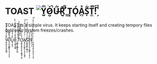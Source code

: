 # TOAST ![Y̮̱̟̜̳͉̼ͫ̂́̓̀͒Ȯ̷̤̜͚͍̼̞̩͆͆̚Ű̶ͭͣͣR̛̮̘̩͊̅͛ ̳̗̗̘͍̏͌ͥ̄̀ͪͥ́Ț̜͈͕͓̹Ó̜̹̮̥̺A̪̘̪͖͕̩̬ͯ͛ͩ̚Ș̠̤̲̮͎̯͂̒͌̂̐̔͟T̼̰̥̣͒́͆̒̚͠!̅͆̏ͩ̂̓ ̤̫̝̦̞͌͒](https://github.com/jtrent238/TOAST/workflows/Y%CD%AB%CC%82%CC%81%CD%83%CC%80%CD%92%CC%AE%CC%B1%CC%9F%CC%9C%CC%B3%CD%89%CC%BCO%CC%87%CD%86%CD%86%CC%9A%CC%B7%CC%A4%CC%9C%CD%9A%CD%8D%CC%BC%CC%9E%CC%A9U%CC%8B%CD%AD%CD%A3%CD%A3%CC%B6R%CD%8A%CC%85%CD%9B%CC%9B%CC%AE%CC%98%CC%A9%20%CC%8F%CD%8C%CD%A5%CC%84%CC%80%CD%AA%CD%A5%CD%81%CC%B3%CC%97%CC%97%CC%98%CD%8DT%CC%A6%CC%9C%CD%88%CD%95%CD%93%CC%B9O%CD%81%CC%9C%CC%B9%CC%AE%CC%A5%CC%BAA%CD%AF%CD%9B%CD%A9%CC%9A%CC%AA%CC%98%CC%AA%CD%96%CD%95%CC%A9%CC%ACS%CD%82%CC%92%CD%8C%CC%82%CC%90%CC%94%CD%9F%CC%A6%CC%A0%CC%A4%CC%B2%CC%AE%CD%8E%CC%AFT%CD%92%CC%9A%CC%81%CD%86%CC%92%CD%A0%CC%BC%CC%B0%CC%A5%CC%A3!%CC%85%CD%86%CC%8F%CD%A9%CC%82%CC%93%20%CD%8C%CD%92%CC%A4%CC%AB%CC%9D%CC%A6%CC%9E/badge.svg)
TOAST is a simple virus. It keeps starting itself and creating tempory files until your system freezes/crashes.

Y̶̛̱̬̝̺̣͈̫̹̺̖͈̻̼̏͂̂̑͑̉̃ͧ͒̔͌͋̂̚͢͢Õ͕͎̥̬̜̻̳̰̙̦̝̘̜̗̥̯̝ͯ̇̋̅̌̀̚͜͞U̢̡͎̥̥̠͑̐̓́̑̀̀R̟̩͚̞̖̬̭̻̅̆̅̎ͪͭ̅͆ͫ̿̌ͨ̓ͪ̍̃̀ ̷̡͚̳͎̖̻̻̝̥̼̰̲ͬͣ͗̌̈́͑̒̔̾̎͟Ť̓͌̃̈̌̿̓ͯ͌͒̃ͯ̚͢͏̡͖̠̻̼̫̮̣̗̫͉̝́Ơ̡͖̥̥̬͍̰̠̮̯̙̜͈̳̮̞̤̝̪̈͒̉̉ͭ͊A̸͓͓̙̫̠̪͚̙̫̹̝̱͕͎̞͚̱̩ͬͥ́̍͛͂̍̎̓̀ͣͣ̿ͭ̉͠S̴̛͙̤̻̭̫̳̙̙̰̻͔̱͊̉̍̾͒́ͥ͆̒̍̅̿́̀T̸͓͈̯̟͉̝͈͉͙͇̲͙̹͓͓̘̠̱̈̄̅ͣͦ̀͘͞!̶̸͉̟̤̤̣̎̔͐̆̅̈̔͛ͅ ̢̨̫̥̘̱͎͈̙͙̮̙̮̮͕̹̮͕̥͗ͣ̈ͬ̔̇ͭ̒̔͑͊ͬ̾̒̓̽ͣͤ̕

